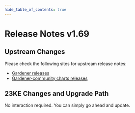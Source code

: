 ```yaml
---
hide_table_of_contents: true
---
```


# Release Notes v1.69

## Upstream Changes

Please check the following sites for upstream release notes:

- [Gardener releases](https://github.com/gardener/gardener/releases)
- [Gardener-community charts releases](https://github.com/gardener-community/gardener-charts/releases)


## 23KE Changes and Upgrade Path

No interaction required. You can simply go ahead and update.
